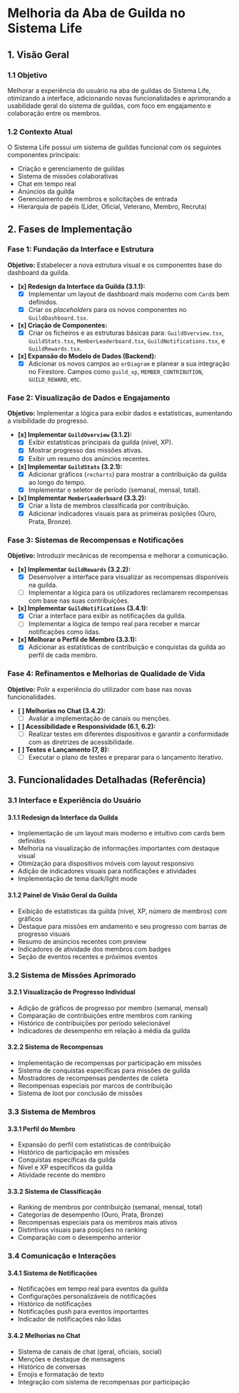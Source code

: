 # Melhoria da Aba de Guilda no Sistema Life

## 1. Visão Geral

### 1.1 Objetivo
Melhorar a experiência do usuário na aba de guildas do Sistema Life, otimizando a interface, adicionando novas funcionalidades e aprimorando a usabilidade geral do sistema de guildas, com foco em engajamento e colaboração entre os membros.

### 1.2 Contexto Atual
O Sistema Life possui um sistema de guildas funcional com os seguintes componentes principais:
- Criação e gerenciamento de guildas
- Sistema de missões colaborativas
- Chat em tempo real
- Anúncios da guilda
- Gerenciamento de membros e solicitações de entrada
- Hierarquia de papéis (Líder, Oficial, Veterano, Membro, Recruta)

## 2. Fases de Implementação

### Fase 1: Fundação da Interface e Estrutura
**Objetivo:** Estabelecer a nova estrutura visual e os componentes base do dashboard da guilda.

- **[x] Redesign da Interface da Guilda (3.1.1):**
    - [x] Implementar um layout de dashboard mais moderno com `Card`s bem definidos.
    - [x] Criar os *placeholders* para os novos componentes no `GuildDashboard.tsx`.
- **[x] Criação de Componentes:**
    - [x] Criar os ficheiros e as estruturas básicas para: `GuildOverview.tsx`, `GuildStats.tsx`, `MemberLeaderboard.tsx`, `GuildNotifications.tsx`, e `GuildRewards.tsx`.
- **[x] Expansão do Modelo de Dados (Backend):**
    - [x] Adicionar os novos campos ao `erDiagram` e planear a sua integração no Firestore. Campos como `guild_xp`, `MEMBER_CONTRIBUTION`, `GUILD_REWARD`, etc.

### Fase 2: Visualização de Dados e Engajamento
**Objetivo:** Implementar a lógica para exibir dados e estatísticas, aumentando a visibilidade do progresso.

- **[x] Implementar `GuildOverview` (3.1.2):**
    - [x] Exibir estatísticas principais da guilda (nível, XP).
    - [x] Mostrar progresso das missões ativas.
    - [x] Exibir um resumo dos anúncios recentes.
- **[x] Implementar `GuildStats` (3.2.1):**
    - [x] Adicionar gráficos (`recharts`) para mostrar a contribuição da guilda ao longo do tempo.
    - [x] Implementar o seletor de período (semanal, mensal, total).
- **[x] Implementar `MemberLeaderboard` (3.3.2):**
    - [x] Criar a lista de membros classificada por contribuição.
    - [x] Adicionar indicadores visuais para as primeiras posições (Ouro, Prata, Bronze).

### Fase 3: Sistemas de Recompensas e Notificações
**Objetivo:** Introduzir mecânicas de recompensa e melhorar a comunicação.

- **[x] Implementar `GuildRewards` (3.2.2):**
    - [x] Desenvolver a interface para visualizar as recompensas disponíveis na guilda.
    - [ ] Implementar a lógica para os utilizadores reclamarem recompensas com base nas suas contribuições.
- **[x] Implementar `GuildNotifications` (3.4.1):**
    - [x] Criar a interface para exibir as notificações da guilda.
    - [ ] Implementar a lógica de tempo real para receber e marcar notificações como lidas.
- **[x] Melhorar o Perfil de Membro (3.3.1):**
    - [x] Adicionar as estatísticas de contribuição e conquistas da guilda ao perfil de cada membro.

### Fase 4: Refinamentos e Melhorias de Qualidade de Vida
**Objetivo:** Polir a experiência do utilizador com base nas novas funcionalidades.

- **[ ] Melhorias no Chat (3.4.2):**
    - [ ] Avaliar a implementação de canais ou menções.
- **[ ] Acessibilidade e Responsividade (6.1, 6.2):**
    - [ ] Realizar testes em diferentes dispositivos e garantir a conformidade com as diretrizes de acessibilidade.
- **[ ] Testes e Lançamento (7, 8):**
    - [ ] Executar o plano de testes e preparar para o lançamento iterativo.

## 3. Funcionalidades Detalhadas (Referência)

### 3.1 Interface e Experiência do Usuário

#### 3.1.1 Redesign da Interface da Guilda
- Implementação de um layout mais moderno e intuitivo com cards bem definidos
- Melhoria na visualização de informações importantes com destaque visual
- Otimização para dispositivos móveis com layout responsivo
- Adição de indicadores visuais para notificações e atividades
- Implementação de tema dark/light mode

#### 3.1.2 Painel de Visão Geral da Guilda
- Exibição de estatísticas da guilda (nível, XP, número de membros) com gráficos
- Destaque para missões em andamento e seu progresso com barras de progresso visuais
- Resumo de anúncios recentes com preview
- Indicadores de atividade dos membros com badges
- Seção de eventos recentes e próximos eventos

### 3.2 Sistema de Missões Aprimorado

#### 3.2.1 Visualização de Progresso Individual
- Adição de gráficos de progresso por membro (semanal, mensal)
- Comparação de contribuições entre membros com ranking
- Histórico de contribuições por período selecionável
- Indicadores de desempenho em relação à média da guilda

#### 3.2.2 Sistema de Recompensas
- Implementação de recompensas por participação em missões
- Sistema de conquistas específicas para missões de guilda
- Mostradores de recompensas pendentes de coleta
- Recompensas especiais por marcos de contribuição
- Sistema de loot por conclusão de missões

### 3.3 Sistema de Membros

#### 3.3.1 Perfil do Membro
- Expansão do perfil com estatísticas de contribuição
- Histórico de participação em missões
- Conquistas específicas da guilda
- Nível e XP específicos da guilda
- Atividade recente do membro

#### 3.3.2 Sistema de Classificação
- Ranking de membros por contribuição (semanal, mensal, total)
- Categorias de desempenho (Ouro, Prata, Bronze)
- Recompensas especiais para os membros mais ativos
- Distintivos visuais para posições no ranking
- Comparação com o desempenho anterior

### 3.4 Comunicação e Interações

#### 3.4.1 Sistema de Notificações
- Notificações em tempo real para eventos da guilda
- Configurações personalizáveis de notificações
- Histórico de notificações
- Notificações push para eventos importantes
- Indicador de notificações não lidas

#### 3.4.2 Melhorias no Chat
- Sistema de canais de chat (geral, oficiais, social)
- Menções e destaque de mensagens
- Histórico de conversas
- Emojis e formatação de texto
- Integração com sistema de recompensas por participação
